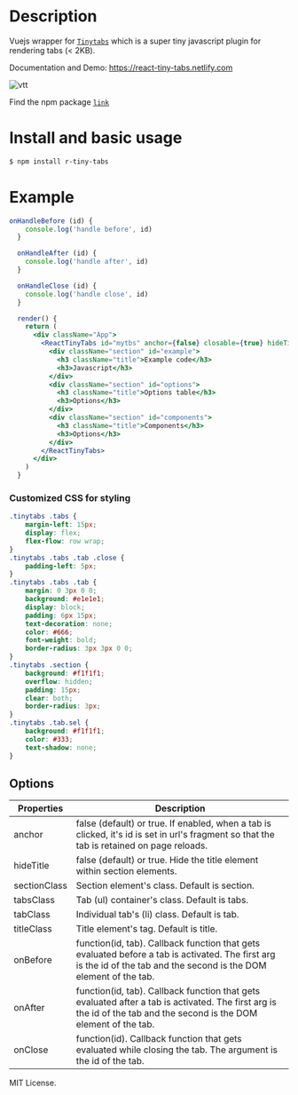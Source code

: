 # Description
Vuejs wrapper for [`Tinytabs`](https://github.com/knadh/tinytabs) which is a super tiny javascript plugin for rendering tabs (< 2KB).

Documentation and Demo: https://react-tiny-tabs.netlify.com

![vtt](https://user-images.githubusercontent.com/1731965/63014487-4d2da480-beac-11e9-9866-0673cd10635b.png)


Find the npm package [`link`](https://www.npmjs.com/package/r-tiny-tabs)

# Install and basic usage
```sh
$ npm install r-tiny-tabs
```

# Example
```jsx
onHandleBefore (id) {
    console.log('handle before', id)
  }

  onHandleAfter (id) {
    console.log('handle after', id)
  }

  onHandleClose (id) {
    console.log('handle close', id)
  }

  render() {
    return (
      <div className="App">
        <ReactTinyTabs id="mytbs" anchor={false} closable={true} hideTitle={false} onBefore={this.onHandleBefore} onAfter={this.onHandleAfter} onClose={this.onHandleClose}>
          <div className="section" id="example">
            <h3 className="title">Example code</h3>
            <h3>Javascript</h3>
          </div>
          <div className="section" id="options">
            <h3 className="title">Options table</h3>
            <h3>Options</h3>
          </div>
          <div className="section" id="components">
            <h3 className="title">Components</h3>
            <h3>Options</h3>
          </div>
        </ReactTinyTabs>
      </div>
    )
  }
```

### Customized CSS for styling
```css
.tinytabs .tabs {
	margin-left: 15px;
	display: flex;
	flex-flow: row wrap;
}
.tinytabs .tabs .tab .close {
	padding-left: 5px;
}
.tinytabs .tabs .tab {
	margin: 0 3px 0 0;
	background: #e1e1e1;
	display: block;
	padding: 6px 15px;
	text-decoration: none;
	color: #666;
	font-weight: bold;
	border-radius: 3px 3px 0 0;
}
.tinytabs .section {
	background: #f1f1f1;
	overflow: hidden;
	padding: 15px;
	clear: both;
	border-radius: 3px;
}
.tinytabs .tab.sel {
	background: #f1f1f1;
	color: #333;
	text-shadow: none;
}
```

## Options
| Properties   | Description
|--------------|---------------------------------------------------------------------------------------------------------------------------------------------------------------------------------------------------------------------------------|
| anchor       | false (default) or true. If enabled, when a tab is clicked, it's id is set in url's fragment so that the tab is retained on page reloads.                                                                                       |
| hideTitle    | false (default) or true. Hide the title element within section elements.                                                                                                                                                          |
| sectionClass | Section element's class. Default is section.                                                                                                                                                                                    |
| tabsClass    | Tab (ul) container's class. Default is tabs.                                                                                                                                                                                    |
| tabClass     | Individual tab's (li) class. Default is tab.                                                                                                                                                                                    |
| titleClass   | Title element's tag. Default is title.                                                                                                                                                                                          |
| onBefore       | function(id, tab). Callback function that gets evaluated before a tab is activated. The first arg is the id of the tab and the second is the DOM element of the tab.                                                            |
| onAfter        | function(id, tab). Callback function that gets evaluated after a tab is activated. The first arg is the id of the tab and the second is the DOM element of the tab.                                                             |
| onClose        | function(id). Callback function that gets evaluated while closing the tab. The argument is the id of the tab.                                                             |                                          


MIT License.
